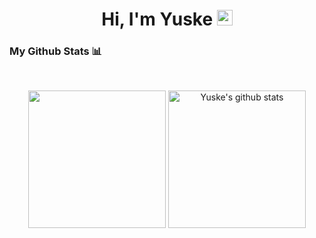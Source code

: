 <h1 align="center">Hi, I'm Yuske <img src="https://media.giphy.com/media/hvRJCLFzcasrR4ia7z/giphy.gif" width="25px"></h1>

### My Github Stats 📊

<br>
<p align="center" >
  <img src="https://github-readme-stats.vercel.app/api/top-langs/?username=tuskininjaa&theme=github_dark&hide_langs_below=1" height="220px"/>
  <img src="https://github-readme-stats.vercel.app/api?username=tuskininjaa&count_private=true&hide=stars&show_icons=true&theme=github_dark&line_height=27" alt="Yuske's github stats" height="220px" />
</p>
    
<!--
**TuskiNinjaa/TuskiNinjaa** is a ✨ _special_ ✨ repository because its `README.md` (this file) appears on your GitHub profile.

Here are some ideas to get you started:

- 🔭 I’m currently working on ...
- 🌱 I’m currently learning ...
- 👯 I’m looking to collaborate on ...
- 🤔 I’m looking for help with ...
- 💬 Ask me about ...
- 📫 How to reach me: ...
- 😄 Pronouns: ...
- ⚡ Fun fact: ...
-->
